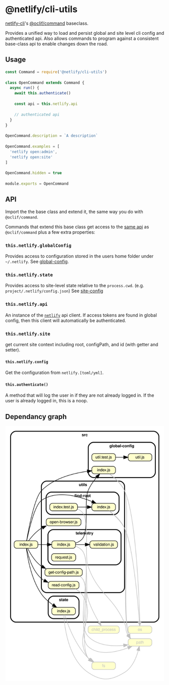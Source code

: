 # @netlify/cli-utils

[netlify-cli](https://github.com/netlify/cli)'s [@oclif/command](@oclif/command) baseclass.

Provides a unified way to load and persist global and site level cli config and authenticated api.
Also allows commands to program against a consistent base-class api to enable changes down the road.

## Usage

```js
const Command = require('@netlify/cli-utils')

class OpenCommand extends Command {
  async run() {
    await this.authenticate()

    const api = this.netlify.api

    // authenticated api
  }
}

OpenCommand.description = `A description`

OpenCommand.examples = [
  'netlify open:admin',
  'netlify open:site'
]

OpenCommand.hidden = true

module.exports = OpenCommand

```

## API

Import the the base class and extend it, the same way you do with `@oclif/command`.

Commands that extend this base class get access to the [same api](https://oclif.io/docs/commands.html) as `@oclif/command` plus a few extra properties:


### `this.netlify.globalConfig`

Provides access to configuration stored in the users home folder under `~/.netlify`.
See [global-config](src/global-config/README.md).

### `this.netlify.state`

Provides access to site-level state relative to the `process.cwd`. (e.g. `project/.netlify/config.json`)
See [site-config](src/state/README.md)

### `this.netlify.api`

An instance of the [`netlify`](https://github.com/netlify/js-client) api client.  If access tokens are found in global config, then this client will automatically be authenticated.

### `this.netlify.site`

get current site context including root, configPath, and id (with getter and setter).

#### `this.netlify.config`

Get the configuration from `netlify.[toml/yml]`.

#### `this.authenticate()`

A method that will log the user in if they are not already logged in.  If the user is already logged in, this is a noop.


## Dependancy graph

<img src='./dependency-graph.svg' />

